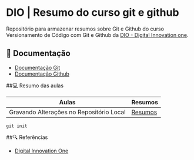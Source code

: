 # DIO | Resumo do curso git e github

Repositório para armazenar resumos sobre Git e Github do curso 
Versionamento de Código com Git e Github da 
[DIO - Digital Innovation one](https://www.dio.me/). 

## 📕 Documentação
- [Documentação Git](http://git-scm.com/doc)
- [Documentação Github](http://docs.github.com/)

##💻 Resumo das aulas

| Aulas | Resumos |
|-------|---------|
| Gravando Alterações no Repositório Local | [Resumos]()|

```
git init

```

##🔍 Referências
- [Digital Innovation One](https://www.dio.me/)